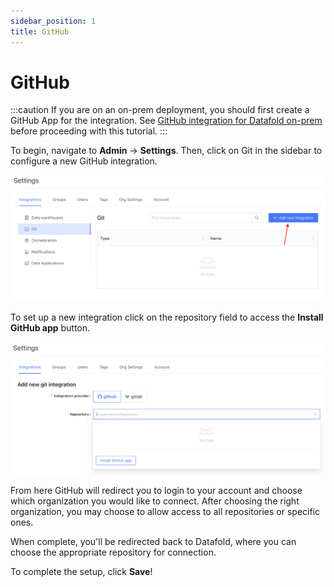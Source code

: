 ```yaml
---
sidebar_position: 1
title: GitHub
---
```

# GitHub

:::caution
If you are on an on-prem deployment, you should first create a GitHub App for the integration. See [GitHub integration for Datafold on-prem](on-prem/content/github_on-prem.md) before proceeding with this tutorial.
:::

To begin, navigate to **Admin** -> **Settings**. Then, click on Git in the sidebar to configure a new GitHub integration.

![](../../../../static/img/github_setup.png)

To set up a new integration click on the repository field to access the **Install GitHub app** button.

![](../../../../static/img/github_install_button.png)

From here GitHub will redirect you to login to your account and choose which organization you would like to connect. After choosing the right organization, you may choose to allow access to all repositories or specific ones. 

When complete, you'll be redirected back to Datafold, where you can choose the appropriate repository for connection. 

To complete the setup, click **Save**!
